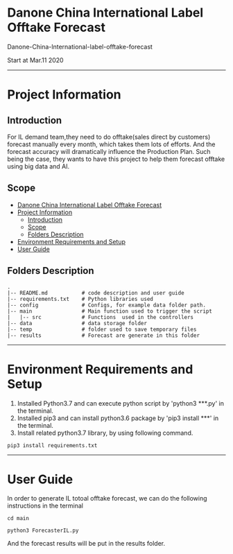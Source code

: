 # <span id="jump1">Danone China International Label Offtake Forecast</span>

Danone-China-International-label-offtake-forecast

Start at Mar.11 2020

---
# <span id="jump2">Project Information</span>
## <span id="jump2.1">Introduction</span>

For IL demand team,they need to do offtake(sales direct by customers) forecast manually every month, which takes them lots of efforts. And the forecast accuracy will dramatically influence the Production Plan.
Such being the case, they wants to have this project to help them forecast offtake using big data and AI.

## <span id="jump2.2">Scope</span>
<!-- TOC -->
- [Danone China International Label Offtake Forecast](#jump1)
- [Project Information](#jump2)
  - [Introduction](#jump2.1)
  - [Scope](#jump2.2)
  - [Folders Description](#jump2.3)
- [Environment Requirements and Setup](#jump3)
- [User Guide](#jump4)
<!-- /TOC -->

## <span id="jump2.3">Folders Description</span>

```
.
|-- README.md           # code description and user guide
|-- requirements.txt    # Python libraries used
|-- config              # Configs, for example data folder path.
|-- main                # Main function used to trigger the script
|   |-- src             # Functions  used in the controllers 
|-- data                # data storage folder
|-- temp                # folder used to save temporary files
|-- results             # Forecast are generate in this folder

```
---
# <span id="jump3">Environment Requirements and Setup</span>

1. Installed Python3.7 and can execute python script by 'python3 ***.py' in the terminal.
2. Installed pip3 and can install python3.6 package by 'pip3 install ***' in the terminal.
3. Install related python3.7 library, by using following command.
```
pip3 install requirements.txt
```

---

# <span id="jump4">User Guide</span>

In order to generate IL totoal offtake forecast, we can do the following instructions in the terminal

```
cd main
```

```
python3 ForecasterIL.py
```

And the forecast results will be put in the results folder.

